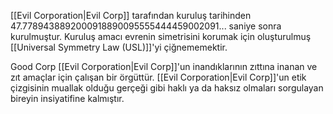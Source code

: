 [[Evil Corporation|Evil Corp]] tarafından kuruluş tarihinden 47.7789438892000918890095555444459002091... saniye sonra kurulmuştur. Kuruluş amacı evrenin simetrisini korumak için oluşturulmuş [[Universal Symmetry Law (USL)]]'yi çiğnememektir.

Good Corp [[Evil Corporation|Evil Corp]]'un inandıklarının zıttına inanan ve zıt amaçlar için çalışan bir örgüttür. [[Evil Corporation|Evil Corp]]'un etik çizgisinin muallak olduğu gerçeği gibi haklı ya da haksız olmaları sorgulayan bireyin insiyatifine kalmıştır.